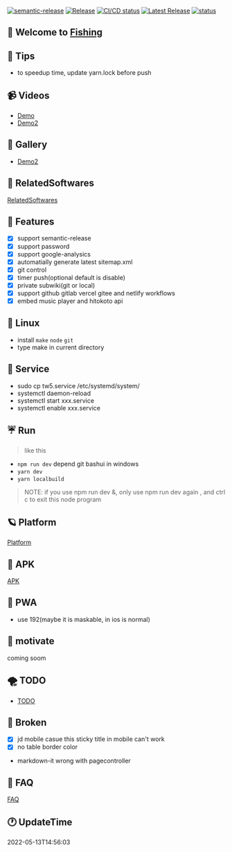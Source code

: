  <!--
███████╗██╗███████╗██╗  ██╗██╗███╗   ██╗ ██████╗
██╔════╝██║██╔════╝██║  ██║██║████╗  ██║██╔════╝
█████╗  ██║███████╗███████║██║██╔██╗ ██║██║  ███╗
██╔══╝  ██║╚════██║██╔══██║██║██║╚██╗██║██║   ██║
██║     ██║███████║██║  ██║██║██║ ╚████║╚██████╔╝
╚═╝     ╚═╝╚══════╝╚═╝  ╚═╝╚═╝╚═╝  ╚═══╝ ╚═════╝ Powered by @oeyoews
  -->

<!--[![semantic-release: angular](https://img.shields.io/badge/semantic--release-angular-e10079?logo=semantic-release)](https://github.com/semantic-release/semantic-release)-->
[![semantic-release](https://img.shields.io/badge/%20%20%F0%9F%93%A6%F0%9F%9A%80-semantic--release-e10079.svg)](https://github.com/semantic-release/semantic-release)
[![Release](https://github.com/oeyoews/tw5/actions/workflows/release.yml/badge.svg?branch=tw6)](https://github.com/oeyoews/tw5/actions/workflows/release.yml)
<a href="https://gitlab.com/oeyoews/tw5/-/commits/tw6" target="_blank"><img alt="CI/CD status" src="https://gitlab.com/oeyoews/tw5/badges/tw6/pipeline.svg" /></a>
<a href="https://gitlab.com/oeyoews/tw5/-/releases" target="_blank"><img alt="Latest Release" src="https://gitlab.com/oeyoews/tw5/-/badges/release.svg" /></a>
<a href="https://www.jsdelivr.com/package/gh/oeyoews/img" target="_blank"><img alt="status" src="https://data.jsdelivr.com/v1/package/gh/oeyoews/img/badge" /></a>
<!--<div style="text-align: left;background: #f6f8fa; border-radius: 3px;float:none; display: inline-block; padding: 4px;">-->


## 🎉 Welcome to [Fishing](https://oeyoew.fun)

## 🐢 Tips

* to speedup time, update yarn.lock before push

## 📹 Videos

* <a href="https://www.bilibili.com/video/BV1NT4y1e7WM?share_source=copy_web" target="_blank">Demo</a>
* <a href="https://www.bilibili.com/video/BV1NT4y1e7WM?share_source=copy_web" target="_blank">Demo2</a>

<!--bug: gitlab not support style-->
## 🚁 Gallery

* <a href="https://oeyoew.fun/#Fishing%20Gallary:%5B%5BFishing%20Gallary%5D%5D%20Fisherman" target="_blank">Demo2</a>

## 🗽 RelatedSoftwares

[RelatedSoftwares](docs/RelatedSoftwares.md)

## 🍍 Features

* [x] support semantic-release
* [x] support password
* [x] support google-analysics
* [x] automatially generate latest sitemap.xml
* [x] git control
* [x] timer push(optional default is disable)
* [x] private subwiki(git or local)
* [x] support github gitlab vercel gitee and netlify workflows
* [x] embed music player and hitokoto api

## 🐧 Linux

* install `make` `node` `git`
* type make in current directory

## 🦹 Service

* sudo cp tw5.service /etc/systemd/system/
* systemctl daemon-reload
* systemctl start xxx.service
* systemctl enable xxx.service

## ☔ Run

> like this

* `npm run dev` depend git bashui in windows
* `yarn dev`
* `yarn localbuild`

> NOTE: if you use npm run dev &, only use npm run dev again ,
> and ctrl c to exit this node program

## 🪐 Platform

[Platform](./docs/Platform.md)

## 🍏 APK
[APK](https://gitlab.com/xxx)

## 🍐 PWA

* use 192(maybe it is maskable, in ios is normal)

## 🌹 motivate

coming soom

## 🌪️ TODO

* [TODO](docs/TODO.md)

## 🍞 Broken

* [x] jd mobile casue this sticky title in mobile can't work
* [x] no table border color
* markdown-it wrong with pagecontroller

<!-- ## bug-->
<!--* ~~`\$__themes_nico_notebook_ui_Bottombar.tid`-->
<!--\$__themes_nico_notebook_ui_Topbar.tid~~-->

## 🎤 FAQ

[FAQ](https://oeyoew.fun/#FAQ)

## 🕐 UpdateTime

2022-05-13T14:56:03


<!--"repositoryUrl": "https://github.com/oeyoews/tw5.git",-->

<!--
    [
      "@semantic-release/gitlab",
      {
        "gitlabUrl": "https://gitlab.com/oeyoews/tw5.git"
      }
    ],


    [
      "@semantic-release/github",
      {
        "gitlabUrl": "https://github.com/oeyoews/tw5.git"
      }
    ],

-->
